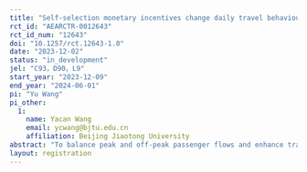 ```yaml
---
title: "Self-selection monetary incentives change daily travel behaviour: a field experiment on Beijing subways"
rct_id: "AEARCTR-0012643"
rct_id_num: "12643"
doi: "10.1257/rct.12643-1.0"
date: "2023-12-02"
status: "in_development"
jel: "C93，D90，L9"
start_year: "2023-12-09"
end_year: "2024-06-01"
pi: "Yu Wang"
pi_other:
  1:
    name: Yacan Wang
    email: ycwang@bjtu.edu.cn
    affiliation: Beijing Jiaotong University
abstract: "To balance peak and off-peak passenger flows and enhance travelers' riding experience, this experiment plan aims to innovate demand management methods, starting from the demand side, using price incentive policies to induce travelers to use the subway during off-peak hours. Achieving success in changing daily habitual behaviour often requires persistent effort. Incekara-Hafalir et al (2023) highlight the importance of self-selection in incentivising persistent effort. Further, this study will examine the mechanism of self-selection. We mainly plan to study the effectiveness of 2 kinds of mechanisms, one-time self-selection between all-or-nothing and piece-rate, and multiple-time self-selection, to incentivize change of repeated daily travel behaviours over time."
layout: registration
---
```


